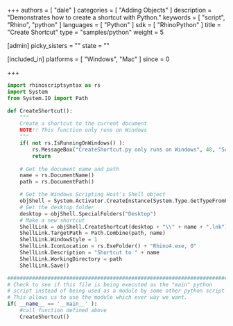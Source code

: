+++
authors = [ "dale" ]
categories = [ "Adding Objects" ]
description = "Demonstrates how to create a shortcut with Python."
keywords = [ "script", "Rhino", "python" ]
languages = [ "Python" ]
sdk = [ "RhinoPython" ]
title = "Create Shortcut"
type = "samples/python"
weight = 5

[admin]
picky_sisters = ""
state = ""

[included_in]
platforms = [ "Windows", "Mac" ]
since = 0

+++

```python
import rhinoscriptsyntax as rs
import System
from System.IO import Path

def CreateShortcut():
    """
    Create a shortcut to the current document
    NOTE!! This function only runs on Windows
    """
    if( not rs.IsRunningOnWindows() ):
        rs.MessageBox("CreateShortcut.py only runs on Windows", 48, "Script Error")
        return
    
    # Get the document name and path
    name = rs.DocumentName()
    path = rs.DocumentPath()

    # Get the Windows Scripting Host's Shell object
    objShell = System.Activator.CreateInstance(System.Type.GetTypeFromProgID("WScript.Shell"))
    # Get the desktop folder
    desktop = objShell.SpecialFolders("Desktop")
    # Make a new shortcut
    ShellLink = objShell.CreateShortcut(desktop + "\\" + name + ".lnk")
    ShellLink.TargetPath = Path.Combine(path, name)
    ShellLink.WindowStyle = 1
    ShellLink.IconLocation = rs.ExeFolder() + "Rhino4.exe, 0"
    ShellLink.Description = "Shortcut to " + name
    ShellLink.WorkingDirectory = path
    ShellLink.Save()

##########################################################################
# Check to see if this file is being executed as the "main" python
# script instead of being used as a module by some other python script
# This allows us to use the module which ever way we want.
if( __name__ == '__main__' ):
    #call function defined above
    CreateShortcut()
```
